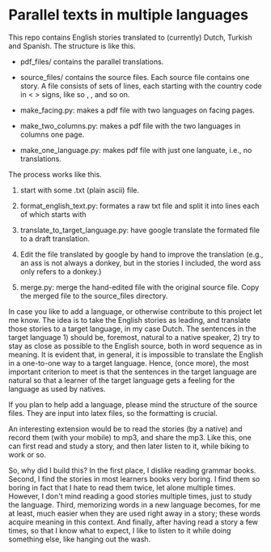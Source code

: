 # Parallel texts in multiple languages


This repo contains English stories translated to (currently) Dutch, Turkish and Spanish. The structure is like this.

- pdf_files/ contains the parallel translations.

- source_files/ contains the source files. Each source file contains one story. A file consists of sets of lines, each starting with the country code in < > signs, like so <en>, <nl>, and so on.

- make_facing.py: makes a pdf file with two languages on facing pages.

- make_two_columns.py: makes a pdf file with the two languages in columns one page.

- make_one_language.py: makes pdf file with just one languate, i.e., no translations.

The process works like this.

1. start with some .txt (plain ascii) file.

2. format_english_text.py: formates a raw txt file and split it into lines each of which starts with <en>

2. translate_to_target_language.py: have google translate the formated file to a draft translation. 

3. Edit the file translated by google by hand to improve the translation (e.g., an ass is not always a donkey, but in the stories I included, the word ass only refers to a donkey.)

4. merge.py: merge the hand-edited file with the original source file. Copy the merged file to the source_files directory.

In case you like to add a language, or otherwise contribute to this project let me know. The idea is to take the English stories as leading, and translate those stories to a target language, in my case Dutch. The sentences in the target language 1) should be, foremost, natural to a native speaker, 2) try to stay as close as possible to the English source, both in word sequence as in meaning. It is evident that,  in general, it is impossible to translate the English in a one-to-one way to a target language. Hence, (once more), the most important criterion to meet is that the sentences in the target language are natural so that a learner of the target language gets a feeling for the language as used by natives.

If you plan to help add a language, please mind the structure of the source files. They are input into latex files, so the formatting is crucial.

An interesting extension would be to read the stories (by a native) and record them (with your mobile) to  mp3, and share the mp3. Like this, one can first read and study a story, and then later listen to it, while biking to work or so. 

So, why did I build this? In the first place, I dislike reading grammar books. Second, I find the stories in most  learners books very boring. I find them so boring in fact that I hate to read them twice, let alone multiple times. However, I don't mind reading a good stories multiple times, just to study the language. Third, memorizing words in a new language becomes, for me at least, much easier when they are used right away in a story; these words acquire meaning in this context. And finally, after having read a story a few times, so that I know what to expect, I like to listen to it while doing something else, like hanging out the wash.

